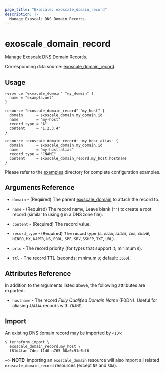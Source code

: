 ```yaml
---
page_title: "Exoscale: exoscale_domain_record"
description: |-
  Manage Exoscale DNS Domain Records.
---
```


# exoscale\_domain\_record

Manage Exoscale [DNS](https://community.exoscale.com/documentation/dns/) Domain Records.

Corresponding data source: [exoscale_domain_record](../data-sources/domain_record.md).


## Usage

```hcl
resource "exoscale_domain" "my_domain" {
  name = "example.net"
}

resource "exoscale_domain_record" "my_host" {
  domain      = exoscale_domain.my_domain.id
  name        = "my-host"
  record_type = "A"
  content     = "1.2.3.4"
}

resource "exoscale_domain_record" "my_host_alias" {
  domain      = exoscale_domain.my_domain.id
  name        = "my-host-alias"
  record_type = "CNAME"
  content     = exoscale_domain_record.my_host.hostname
}
```

Please refer to the [examples](https://github.com/exoscale/terraform-provider-exoscale/tree/master/examples/)
directory for complete configuration examples.


## Arguments Reference

* `domain` - (Required) The parent [exoscale_domain](./domain.md) to attach the record to.
* `name` - (Required) The record name, Leave blank (`""`) to create a root record (similar to using `@` in a DNS zone file).
* `content` - (Required) The record value.
* `record_type` - (Required) The record type (`A`, `AAAA`, `ALIAS`, `CAA`, `CNAME`, `HINFO`, `MX`, `NAPTR`, `NS`, `POOL`, `SPF`, `SRV`, `SSHFP`, `TXT`, `URL`).

* `prio` - The record priority (for types that support it; minimum `0`).
* `ttl` - The record TTL (seconds; minimum `0`; default: `3600`).


## Attributes Reference

In addition to the arguments listed above, the following attributes are exported:

* `hostname` - The record *Fully Qualified Domain Name* (FQDN). Useful for aliasing `A`/`AAAA` records with `CNAME`.


## Import

An existing DNS domain record may be imported by `<ID>`:

```console
$ terraform import \
  exoscale_domain_record.my_host \
  f81d4fae-7dec-11d0-a765-00a0c91e6bf6
```

~> **NOTE:** importing an `exoscale_domain` resource will also import all related `exoscale_domain_record` resources (except `NS` and `SOA`).
